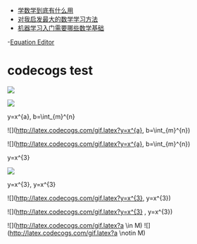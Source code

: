 
- [学数学到底有什么用](https://www.jianshu.com/p/d6acef18587e)
- [对我启发最大的数学学习方法](http://www.1004619.com/83400/)
- [机器学习入门需要哪些数学基础](https://cloud.tencent.com/developer/ask/98210)

-[Equation Editor](http://latex.codecogs.com/)

# codecogs test

![](http://latex.codecogs.com/gif.latex?\\frac{1}{1+sin(x)})

![](http://latex.codecogs.com/gif.latex?\\oint_{aa}^{bb})

y=x^{a}, b=\int_{m}^{n}

![](http://latex.codecogs.com/gif.latex?y=x^{a}, b=\\int_{m}^{n})

![](http://latex.codecogs.com/gif.latex?y=x^{a}, b=\int_{m}^{n})

y=x^{3}

![](http://latex.codecogs.com/gif.latex?y=x^{3})

y=x^{3}, y=x^{3}

![](http://latex.codecogs.com/gif.latex?y=x^{3}, y=x^{3})

![](http://latex.codecogs.com/gif.latex?y=x^{3} , y=x^{3})


![](http://latex.codecogs.com/gif.latex?a \in M)
![](http://latex.codecogs.com/gif.latex?a \notin M)